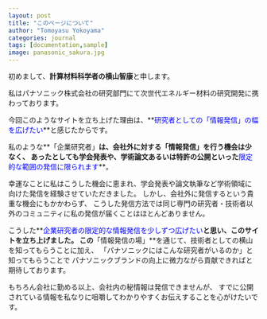 ```yaml
---
layout: post
title: "このページについて"
author: "Tomoyasu Yokoyama"
categories: journal
tags: [documentation,sample]
image: panasonic_sakura.jpg
---
```


初めまして、**計算材料科学者の横山智康**と申します。

私はパナソニック株式会社の研究部門にて次世代エネルギー材料の研究開発に携わっております。

今回このようなサイトを立ち上げた理由は、**<font color="Blue">研究者としての「情報発信」の幅を広げたい</font>**と感じたからです。

私のような**「企業研究者」**は、**会社外に対する「情報発信」を行う機会は少なく**、
あったとしても学会発表や、学術論文あるいは特許の公開といった**<font color="Blue">限定的な範囲の発信に限られます</font>**。

幸運なことに私はこうした機会に恵まれ、学会発表や論文執筆など学術領域に向けた発信を経験させていただきました。
しかし、会社外に発信するという貴重な機会にもかかわらず、
こうした発信方法では同じ専門の研究者・技術者以外のコミュニティに私の発信が届くことはほとんどありません。


こうした**<font color="Blue">企業研究者の限定的な情報発信を少しずつ広げたい</font>**と思い、このサイトを立ち上げました。
この**「情報発信の場」**を通じて、技術者としての横山を知ってもらうことに加え、
「パナソニックにはこんな研究者がいるのか」と知ってもらうことで
パナソニックブランドの向上に微力ながら貢献できればと期待しております。

もちろん会社に勤める以上、会社内の秘情報は発信できませんが、
すでに公開されている情報を私なりに咀嚼してわかりやすくお伝えすることを心がけたいです。
